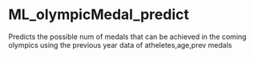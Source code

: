 # ML_olympicMedal_predict
 Predicts the possible num of medals that can be achieved in the coming olympics using the previous year data of atheletes,age,prev medals
